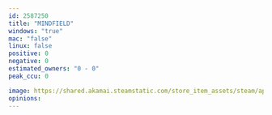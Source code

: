 ```yaml
---
id: 2587250
title: "MINDFIELD"
windows: "true"
mac: "false"
linux: false
positive: 0
negative: 0
estimated_owners: "0 - 0"
peak_ccu: 0

image: https://shared.akamai.steamstatic.com/store_item_assets/steam/apps/2587250/header.jpg?t=1696096445
opinions:
---
```

